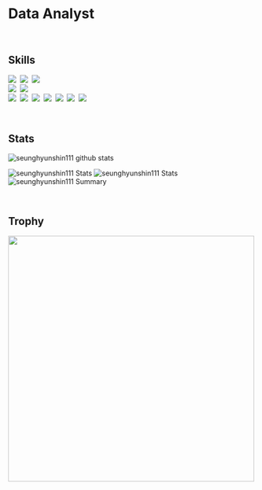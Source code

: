 # Data Analyst

<br>

## Skills
<p align="left">
  <img src="https://img.shields.io/badge/-Python-092e20?logo=Python&logoColor=white"/>&nbsp
  <img src="https://img.shields.io/badge/-R Project-092e20?logo=R&logoColor=white"/>&nbsp
  <img src="https://img.shields.io/badge/-SQL-092e20?"/>&nbsp
  <br>
  <img src="https://img.shields.io/badge/-Pandas-092e20?logo=Pandas&logoColor=white"/>&nbsp
  <img src="https://img.shields.io/badge/-Numpy-092e20?logo=Numpy&logoColor=white"/>&nbsp
  <br>
  <img src="https://img.shields.io/badge/-Git-092e20?logo=Git&logoColor=white"/>&nbsp
  <img src="https://img.shields.io/badge/-MySQL-092e20?logo=mysql&logoColor=white"/>&nbsp
  <img src="https://img.shields.io/badge/-Microsoft SQL Server-092e20?logo=microsoft sql server&logoColor=white"/>&nbsp
  <img src="https://img.shields.io/badge/-ClickHouse-092e20?logo=ClickHouse&logoColor=white"/>&nbsp
  <img src="https://img.shields.io/badge/-Octave-092e20?logo=Octave&logoColor=white"/>&nbsp
  <img src="https://img.shields.io/badge/-SPSS-092e20?logo=SPSS&logoColor=white"/>&nbsp
  <img src="https://img.shields.io/badge/-Power BI-092e20?logo=Power BI&logoColor=white"/>&nbsp
  <br>
</p>
<br>

## Stats
![seunghyunshin111 github stats](https://github-readme-stats.vercel.app/api?username=seunghyunshin111&theme=radical&show_icons=true&count_private=true)

![seunghyunshin111 Stats](https://github-profile-summary-cards.vercel.app/api/cards/repos-per-language?username=seunghyunshin111&theme=solarized_dark)
![seunghyunshin111 Stats](https://github-profile-summary-cards.vercel.app/api/cards/most-commit-language?username=seunghyunshin111&theme=solarized_dark)
![seunghyunshin111 Summary](https://github-profile-summary-cards.vercel.app/api/cards/profile-details?username=seunghyunshin111&theme=solarized_dark)

<br>

## Trophy
<a href="https://github.com/ryo-ma/github-profile-trophy">
  <img width=500 src="https://github-profile-trophy.vercel.app/?username=seunghyunshin111&theme=juicyfresh"></a>
<!-- 

## Trophy
<a href="https://github.com/ryo-ma/github-profile-trophy">
  <img width=800 src="https://github-profile-trophy.vercel.app/?username=seunghyunshin111&column=8&theme=radical&no-frame=true&no-bg=true"/>
</a>


## Trophy
<a href="https://github.com/ryo-ma/github-profile-trophy">
  <img width=800 src="https://github-profile-trophy.vercel.app/?username=seunghyunshin111&theme=buddhism"></a> -->
